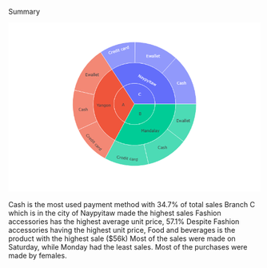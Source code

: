 Summary

![](newplot2.png)

Cash is the most used payment method with 34.7% of total sales
Branch C which is in the city of Naypyitaw made the highest sales
Fashion accessories has the highest average unit price, 57.1%
Despite Fashion accessories having the highest unit price, Food and beverages is the product with the highest sale ($56k)
Most of the sales were made on Saturday, while Monday had the least sales.
Most of the purchases were made by females.